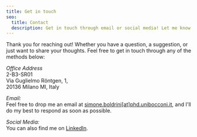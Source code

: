 ```yaml
---
title: Get in touch
seo:
  title: Contact
  description: Get in touch through email or social media! Let me know how I can help.
---
```


Thank you for reaching out! Whether you have a question, a suggestion, or just want to share your thoughts. Feel free to get in touch through any of the methods below:

_Office Address_<br/>
2-B3-SR01 <br/>
Via Guglielmo Röntgen, 1, <br/>
20136 Milano MI, Italy



_Email:_<br/>
Feel free to drop me an email at [simone.boldrini[at]phd.unibocconi.it](mailto:simone.boldrini@phd.unibocconi.it), and I'll do my best to respond as soon as possible.

_Social Media:_<br/>
You can also find me on [LinkedIn](https://www.linkedin.com/in/simone-boldrini-225a9418a/).


